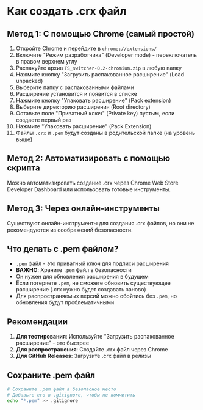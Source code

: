 # Как создать .crx файл

## Метод 1: С помощью Chrome (самый простой)

1. Откройте Chrome и перейдите в `chrome://extensions/`
2. Включите "Режим разработчика" (Developer mode) - переключатель в правом верхнем углу
3. Распакуйте архив `TS_switcher-0.2-chromium.zip` в любую папку
4. Нажмите кнопку "Загрузить распакованное расширение" (Load unpacked)
5. Выберите папку с распакованными файлами
6. Расширение установится и появится в списке
7. Нажмите кнопку "Упаковать расширение" (Pack extension)
8. Выберите директорию расширения (Root directory)
9. Оставьте поле "Приватный ключ" (Private key) пустым, если создаете первый раз
10. Нажмите "Упаковать расширение" (Pack Extension)
11. Файлы `.crx` и `.pem` будут созданы в родительской папке (на уровень выше)

## Метод 2: Автоматизировать с помощью скрипта

Можно автоматизировать создание .crx через Chrome Web Store Developer Dashboard или использовать готовые инструменты.

## Метод 3: Через онлайн-инструменты

Существуют онлайн-инструменты для создания .crx файлов, но они не рекомендуются из соображений безопасности.

## Что делать с .pem файлом?

- `.pem` файл - это приватный ключ для подписи расширения
- **ВАЖНО**: Храните `.pem` файл в безопасности
- Он нужен для обновления расширения в будущем
- Если потеряете `.pem`, не сможете обновить существующее расширение (.crx нужно будет создавать заново)
- Для распространяемых версий можно обойтись без `.pem`, но обновления будут проблематичными

## Рекомендации

1. **Для тестирования**: Используйте "Загрузить распакованное расширение" - это быстрее
2. **Для распространения**: Создайте .crx файл через Chrome
3. **Для GitHub Releases**: Загрузите .crx файл в релизы

## Сохраните .pem файл

```bash
# Сохраните .pem файл в безопасное место
# Добавьте его в .gitignore, чтобы не коммитить
echo "*.pem" >> .gitignore
```

